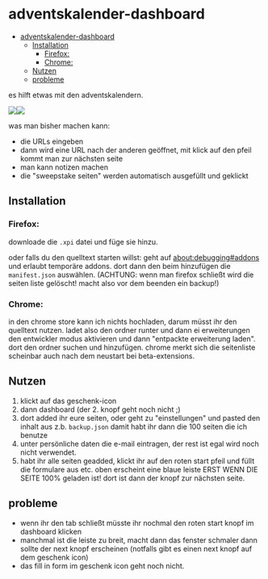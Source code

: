 # adventskalender-dashboard

- [adventskalender-dashboard](#adventskalender-dashboard)
    - [Installation](#installation)
        - [Firefox:](#firefox)
        - [Chrome:](#chrome)
    - [Nutzen](#nutzen)
    - [probleme](#probleme)

es hilft etwas mit den adventskalendern.

![](https://i.imgur.com/EXA9bxW.png)![](https://i.imgur.com/w60JGOk.png)

was man bisher machen kann:
- die URLs eingeben
- dann wird eine URL nach der anderen geöffnet, mit klick auf den pfeil kommt man zur nächsten seite
- man kann notizen machen
- die "sweepstake seiten" werden automatisch ausgefüllt und geklickt

## Installation

### Firefox: 
downloade die `.xpi` datei und füge sie hinzu.

oder falls du den quelltext starten willst:
geht auf [about:debugging#addons](about:debugging#addons) und erlaubt temporäre addons. dort dann den beim hinzufügen die `manifest.json` auswählen. (ACHTUNG: wenn man firefox schließt wird die seiten liste gelöscht! macht also vor dem beenden ein backup!)

### Chrome: 
in den chrome store kann ich nichts hochladen, darum müsst ihr den quelltext nutzen. ladet also den ordner runter und dann
ei erweiterungen den entwickler modus aktivieren und dann "entpackte erweiterung laden". dort den ordner suchen und hinzufügen. chrome merkt sich die seitenliste scheinbar auch nach dem neustart bei beta-extensions.

## Nutzen
1. klickt auf das geschenk-icon
2. dann dashboard (der 2. knopf geht noch nicht ;)
3. dort added ihr eure seiten, oder geht zu "einstellungen" und pasted den inhalt aus z.b. `backup.json` damit habt ihr dann die 100 seiten die ich benutze
4. unter persönliche daten die e-mail eintragen, der rest ist egal wird noch nicht verwendet.
5. habt ihr alle seiten geadded, klickt ihr auf den roten start pfeil und füllt die formulare aus etc. oben erscheint eine blaue leiste ERST WENN DIE SEITE 100% geladen ist! dort ist dann der knopf zur nächsten seite.
## probleme
- wenn ihr den tab schließt müsste ihr nochmal den roten start knopf im dashboard klicken
- manchmal ist die leiste zu breit, macht dann das fenster schmaler dann sollte der next knopf erscheinen (notfalls gibt es einen next knopf auf dem geschenk icon)
-  das fill in form im geschenk icon geht noch nicht.

